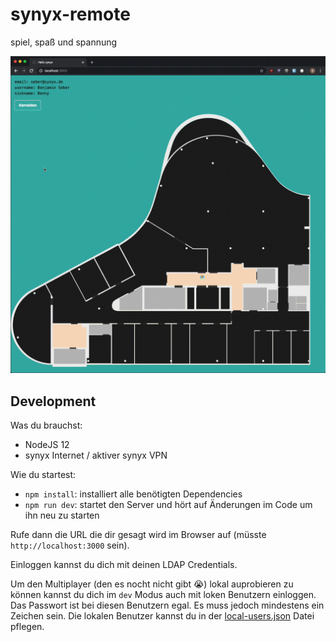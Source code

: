 # synyx-remote

spiel, spaß und spannung

![](./docs/screen.gif)

## Development

Was du brauchst:

- NodeJS 12
- synyx Internet / aktiver synyx VPN

Wie du startest:

- `npm install`: installiert alle benötigten Dependencies
- `npm run dev`: startet den Server und hört auf Änderungen im Code um ihn neu zu starten

Rufe dann die URL die dir gesagt wird im Browser auf (müsste `http://localhost:3000` sein).

Einloggen kannst du dich mit deinen LDAP Credentials.

Um den Multiplayer (den es nocht nicht gibt 😭) lokal auprobieren zu können kannst du dich im
`dev` Modus auch mit loken Benutzern einloggen. Das Passwort ist bei diesen Benutzern egal. Es
muss jedoch mindestens ein Zeichen sein. Die lokalen Benutzer kannst du in der [local-users.json](./local-users.json)
Datei pflegen.
